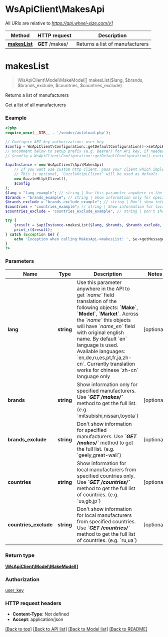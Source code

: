 # WsApiClient\MakesApi

All URIs are relative to *https://api.wheel-size.com/v1*

Method | HTTP request | Description
------------- | ------------- | -------------
[**makesList**](MakesApi.md#makesList) | **GET** /makes/ | Returns a list of manufacturers


# **makesList**
> \WsApiClient\Model\MakeModel[] makesList($lang, $brands, $brands_exclude, $countries, $countries_exclude)

Returns a list of manufacturers

Get a list of all manufacturers

### Example
```php
<?php
require_once(__DIR__ . '/vendor/autoload.php');

// Configure API key authorization: user_key
$config = WsApiClient\Configuration::getDefaultConfiguration()->setApiKey('user_key', 'YOUR_API_KEY');
// Uncomment below to setup prefix (e.g. Bearer) for API key, if needed
// $config = WsApiClient\Configuration::getDefaultConfiguration()->setApiKeyPrefix('user_key', 'Bearer');

$apiInstance = new WsApiClient\Api\MakesApi(
    // If you want use custom http client, pass your client which implements `GuzzleHttp\ClientInterface`.
    // This is optional, `GuzzleHttp\Client` will be used as default.
    new GuzzleHttp\Client(),
    $config
);
$lang = "lang_example"; // string | Use this parameter anywhere in the API to get *`name`* field translation of the following objects: **`Make`**, **`Model`**, **`Market`**. Across the *`name`* this objects will have *`name_en`* field with original english name. By default `en` language is used.  Available languages: `en,de,ru,es,pt,fr,ja,zh-cn`. Currently translation works for chinese `zh-cn` language only
$brands = "brands_example"; // string | Show information only for specified manufacturers. Use _**`GET /makes/`**_ method to get the full list. (e.g. `mitsubishi,nissan,toyota`)
$brands_exclude = "brands_exclude_example"; // string | Don't show information for specified manufacturers. Use _**`GET /makes/`**_ method to get the full list. (e.g. `geely,great-wall`)
$countries = "countries_example"; // string | Show information for local manufacturers from specified countries only. Use _**`GET /countries/`**_ method to get the full list of countries. (e.g. `us,gb,jp`)
$countries_exclude = "countries_exclude_example"; // string | Don't show information for local manufacturers from specified countries. Use _**`GET /countries/`**_ method to get the full list of countries. (e.g. `ru,ua`)

try {
    $result = $apiInstance->makesList($lang, $brands, $brands_exclude, $countries, $countries_exclude);
    print_r($result);
} catch (Exception $e) {
    echo 'Exception when calling MakesApi->makesList: ', $e->getMessage(), PHP_EOL;
}
?>
```

### Parameters

Name | Type | Description  | Notes
------------- | ------------- | ------------- | -------------
 **lang** | **string**| Use this parameter anywhere in the API to get *&#x60;name&#x60;* field translation of the following objects: **&#x60;Make&#x60;**, **&#x60;Model&#x60;**, **&#x60;Market&#x60;**. Across the *&#x60;name&#x60;* this objects will have *&#x60;name_en&#x60;* field with original english name. By default &#x60;en&#x60; language is used.  Available languages: &#x60;en,de,ru,es,pt,fr,ja,zh-cn&#x60;. Currently translation works for chinese &#x60;zh-cn&#x60; language only | [optional]
 **brands** | **string**| Show information only for specified manufacturers. Use _**&#x60;GET /makes/&#x60;**_ method to get the full list. (e.g. &#x60;mitsubishi,nissan,toyota&#x60;) | [optional]
 **brands_exclude** | **string**| Don&#39;t show information for specified manufacturers. Use _**&#x60;GET /makes/&#x60;**_ method to get the full list. (e.g. &#x60;geely,great-wall&#x60;) | [optional]
 **countries** | **string**| Show information for local manufacturers from specified countries only. Use _**&#x60;GET /countries/&#x60;**_ method to get the full list of countries. (e.g. &#x60;us,gb,jp&#x60;) | [optional]
 **countries_exclude** | **string**| Don&#39;t show information for local manufacturers from specified countries. Use _**&#x60;GET /countries/&#x60;**_ method to get the full list of countries. (e.g. &#x60;ru,ua&#x60;) | [optional]

### Return type

[**\WsApiClient\Model\MakeModel[]**](../Model/MakeModel.md)

### Authorization

[user_key](../../README.md#user_key)

### HTTP request headers

 - **Content-Type**: Not defined
 - **Accept**: application/json

[[Back to top]](#) [[Back to API list]](../../README.md#documentation-for-api-endpoints) [[Back to Model list]](../../README.md#documentation-for-models) [[Back to README]](../../README.md)

